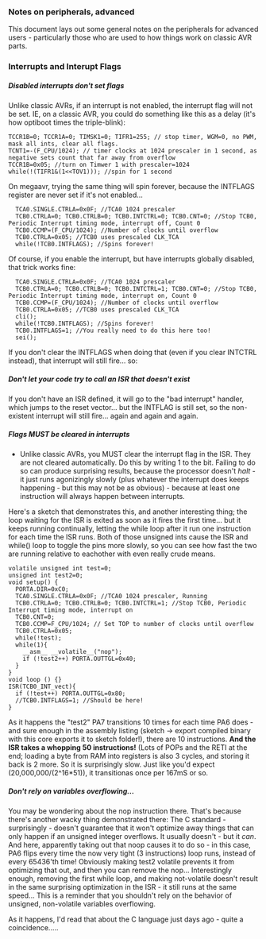 ### Notes on peripherals, advanced
This document lays out some general notes on the peripherals for advanced users - particularly those who are used to how things work on classic AVR parts.

### Interrupts and Interupt Flags

##### Disabled interrupts don't set flags
Unlike classic AVRs, if an interrupt is not enabled, the interrupt flag will not be set. IE, on a classic AVR, you could do something like this as a delay (it's how optiboot times the triple-blink):
```
TCCR1B=0; TCCR1A=0; TIMSK1=0; TIFR1=255; // stop timer, WGM=0, no PWM, mask all ints, clear all flags.
TCNT1=-(F_CPU/1024); // timer clocks at 1024 prescaler in 1 second, as negative sets count that far away from overflow
TCCR1B=0x05; //turn on Timwer 1 with prescaler=1024
while(!(TIFR1&(1<<TOV1))); //spin for 1 second
```
On megaavr, trying the same thing will spin forever, because the INTFLAGS register are never set if it's not enabled... 
```
  TCA0.SINGLE.CTRLA=0x0F; //TCA0 1024 prescaler
  TCB0.CTRLA=0; TCB0.CTRLB=0; TCB0.INTCTRL=0; TCB0.CNT=0; //Stop TCB0, Periodic Interrupt timing mode, interrupt off, Count 0
  TCB0.CCMP=(F_CPU/1024); //Number of clocks until overflow
  TCB0.CTRLA=0x05; //TCB0 uses prescaled CLK_TCA
  while(!TCB0.INTFLAGS); //Spins forever!
```
Of course, if you enable the interrupt, but have interrupts globally disabled, that trick works fine:

```
  TCA0.SINGLE.CTRLA=0x0F; //TCA0 1024 prescaler
  TCB0.CTRLA=0; TCB0.CTRLB=0; TCB0.INTCTRL=1; TCB0.CNT=0; //Stop TCB0, Periodic Interrupt timing mode, interrupt on, Count 0
  TCB0.CCMP=(F_CPU/1024); //Number of clocks until overflow
  TCB0.CTRLA=0x05; //TCB0 uses prescaled CLK_TCA
  cli();
  while(!TCB0.INTFLAGS); //Spins forever!
  TCB0.INTFLAGS=1; //You really need to do this here too!
  sei();
```

If you don't clear the INTFLAGS when doing that (even if you clear INTCTRL instead), that interrupt will still fire... so:

##### Don't let your code try to call an ISR that doesn't exist

If you don't have an ISR defined, it will go to the "bad interrupt" handler, which jumps to the reset vector... but the INTFLAG is still set, so the non-existent interrupt will still fire... again and again and again.



##### Flags MUST be cleared in interrupts
* Unlike classic AVRs, you MUST clear the interrupt flag in the ISR. They are not cleared automatically. Do this by writing 1 to the bit. Failing to do so can produce surprising results, because the processor doesn't *halt* - it just runs agonizingly slowly (plus whatever the interrupt does keeps happening - but this may not be as obvious) - because at least one instruction will always happen between interrupts. 

Here's a sketch that demonstrates this, and another interesting thing; the loop waiting for the ISR is exited as soon as it fires the first time... but it keeps running continually, letting the while loop after it run one instruction for each time the ISR runs. Both of those unsigned ints cause the ISR and while() loop to toggle the pins more slowly, so you can see how fast the two are running relative to eachother with even really crude means.

```
volatile unsigned int test=0;
unsigned int test2=0;
void setup() {
  PORTA.DIR=0xC0;
  TCA0.SINGLE.CTRLA=0x0F; //TCA0 1024 prescaler, Running
  TCB0.CTRLA=0; TCB0.CTRLB=0; TCB0.INTCTRL=1; //Stop TCB0, Periodic Interrupt timing mode, interrupt on
  TCB0.CNT=0;
  TCB0.CCMP=F_CPU/1024; // Set TOP to number of clocks until overflow
  TCB0.CTRLA=0x05;
  while(!test);
  while(1){
    __asm__ __volatile__("nop");
    if (!test2++) PORTA.OUTTGL=0x40;
  }
}
void loop () {}
ISR(TCB0_INT_vect){
  if (!test++) PORTA.OUTTGL=0x80;
  //TCB0.INTFLAGS=1; //Should be here!
}

```

As it happens the "test2" PA7 transitions 10 times for each time PA6 does - and sure enough in the assembly listing (sketch -> export compiled binary with this core exports it to sketch folder!), there are 10 instructions. **And the ISR takes a whopping 50 instructions!** (Lots of POPs and the RETI at the end; loading a byte from RAM into registers is also 3 cycles, and storing it back is 2 more. So it is surprisingly slow. Just like you'd expect (20,000,000/(2^16*51)), it transitionas once per 167mS or so.

##### Don't rely on variables overflowing...
You may be wondering about the nop instruction there. 
That's because there's another wacky thing demonstrated there: The C standard - surprisingly - doesn't guarantee that it won't optimize away things that can only happen if an unsigned integer overflows. It usually doesn't - but it *can*. And here, apparently taking out that noop causes it to do so - in this case, PA6 flips every time the now very tight (3 instructions) loop runs, instead of every 65436'th time! Obviously making test2 volatile prevents it from optimizing that out, and then you can remove the nop... Interestingly enough, removing the first while loop, and making not-volatile doesn't result in the same surprising optimization in the ISR - it still runs at the same speed... This is a reminder that you shouldn't rely on the behavior of unsigned, non-volatile variables overflowing. 

As it happens, I'd read that about the C language just days ago - quite a coincidence.....


